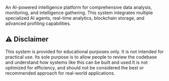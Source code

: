 
An AI-powered intelligence platform for comprehensive data analysis, monitoring, and intelligence gathering. This  system integrates multiple specialized AI agents, real-time analytics, blockchain storage, and advanced profiling capabilities.

## ⚠️ Disclaimer
This system is provided for educational purposes only. It is not intended for practical use. Its sole purpose is to allow people to review the codebase and understand how systems like this can be built and used.It is not optimized for efficiency, and should not be considered the best or recommended approach for real-world applications.
